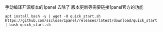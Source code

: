 手动编译开源版本的1panel 去除了 版本更新等需要链接1panel官方的功能


```
apt install bash -y | wget -O quick_start.sh   https://github.com/ssclose/1panel/releases/latest/download/quick_start.sh | bash quick_start.sh
```
